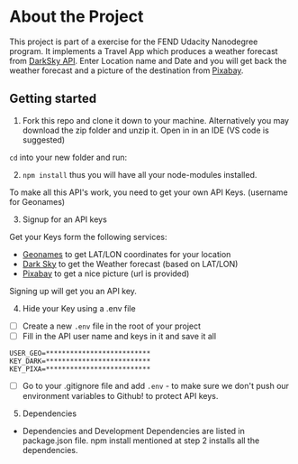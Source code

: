 # About the Project

This project is part of a exercise for the FEND Udacity Nanodegree program. It implements a Travel App which produces a weather forecast from [DarkSky API](https://darksky.net/). Enter Location name and Date and you will get back the weather forecast and a picture of the destination from [Pixabay](https://pixabay.com/).

## Getting started

1. Fork this repo and clone it down to your machine. Alternatively you may download the zip folder and unzip it. Open in in an IDE (VS code is suggested)

`cd` into your new folder and run:

2. `npm install` thus you will have all your node-modules installed.

To make all this API's work, you need to get your own API Keys. (username for Geonames)

3. Signup for an API keys

Get your Keys form the following services:

- [Geonames](https://www.geonames.org/) to get LAT/LON coordinates for your location
- [Dark Sky](https://darksky.net/) to get the Weather forecast (based on LAT/LON)
- [Pixabay](https://pixabay.com/) to get a nice picture (url is provided)

Signing up will get you an API key.

4. Hide your Key using a .env file

- [ ] Create a new `.env` file in the root of your project
- [ ] Fill in the API user name and keys in it and save it all

```
USER_GEO=**************************
KEY_DARK=**************************
KEY_PIXA=**************************
```

- [ ] Go to your .gitignore file and add `.env` - to make sure we don't push our environment variables to Github! to protect API keys.

5. Dependencies

- Dependencies and Development Dependencies are listed in package.json file. npm install mentioned at step 2 installs all the dependencies.

